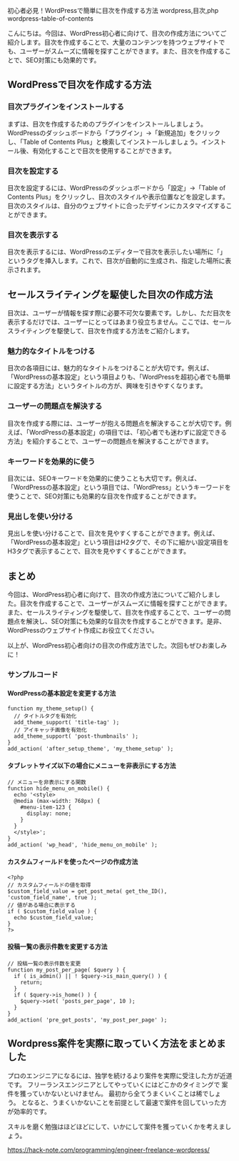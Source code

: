 初心者必見！WordPressで簡単に目次を作成する方法
wordpress,目次,php
wordpress-table-of-contents

こんにちは。今回は、WordPress初心者に向けて、目次の作成方法についてご紹介します。目次を作成することで、大量のコンテンツを持つウェブサイトでも、ユーザーがスムーズに情報を探すことができます。また、目次を作成することで、SEO対策にも効果的です。

## WordPressで目次を作成する方法

### 目次プラグインをインストールする

まずは、目次を作成するためのプラグインをインストールしましょう。WordPressのダッシュボードから「プラグイン」→「新規追加」をクリックし、「Table of Contents Plus」と検索してインストールしましょう。インストール後、有効化することで目次を使用することができます。

### 目次を設定する

目次を設定するには、WordPressのダッシュボードから「設定」→「Table of Contents Plus」をクリックし、目次のスタイルや表示位置などを設定します。目次のスタイルは、自分のウェブサイトに合ったデザインにカスタマイズすることができます。

### 目次を表示する

目次を表示するには、WordPressのエディターで目次を表示したい場所に「<!--toc-->」というタグを挿入します。これで、目次が自動的に生成され、指定した場所に表示されます。

## セールスライティングを駆使した目次の作成方法

目次は、ユーザーが情報を探す際に必要不可欠な要素です。しかし、ただ目次を表示するだけでは、ユーザーにとってはあまり役立ちません。ここでは、セールスライティングを駆使して、目次を作成する方法をご紹介します。

### 魅力的なタイトルをつける

目次の各項目には、魅力的なタイトルをつけることが大切です。例えば、「WordPressの基本設定」という項目よりも、「WordPressを超初心者でも簡単に設定する方法」というタイトルの方が、興味を引きやすくなります。

### ユーザーの問題点を解決する

目次を作成する際には、ユーザーが抱える問題点を解決することが大切です。例えば、「WordPressの基本設定」の項目では、「初心者でも迷わずに設定できる方法」を紹介することで、ユーザーの問題点を解決することができます。

### キーワードを効果的に使う

目次には、SEOキーワードを効果的に使うことも大切です。例えば、「WordPressの基本設定」という項目では、「WordPress」というキーワードを使うことで、SEO対策にも効果的な目次を作成することができます。

### 見出しを使い分ける

見出しを使い分けることで、目次を見やすくすることができます。例えば、「WordPressの基本設定」という項目はH2タグで、その下に細かい設定項目をH3タグで表示することで、目次を見やすくすることができます。

## まとめ

今回は、WordPress初心者に向けて、目次の作成方法についてご紹介しました。目次を作成することで、ユーザーがスムーズに情報を探すことができます。また、セールスライティングを駆使して、目次を作成することで、ユーザーの問題点を解決し、SEO対策にも効果的な目次を作成することができます。是非、WordPressのウェブサイト作成にお役立てください。

以上が、WordPress初心者向けの目次の作成方法でした。次回もぜひお楽しみに！


### サンプルコード

#### WordPressの基本設定を変更する方法

```
function my_theme_setup() {
  // タイトルタグを有効化
  add_theme_support( 'title-tag' );
  // アイキャッチ画像を有効化
  add_theme_support( 'post-thumbnails' );
}
add_action( 'after_setup_theme', 'my_theme_setup' );
```

#### タブレットサイズ以下の場合にメニューを非表示にする方法

```
// メニューを非表示にする関数
function hide_menu_on_mobile() {
  echo '<style>
  @media (max-width: 768px) {
    #menu-item-123 {
      display: none;
    }
  }
  </style>';
}
add_action( 'wp_head', 'hide_menu_on_mobile' );
```

#### カスタムフィールドを使ったページの作成方法

```
<?php
// カスタムフィールドの値を取得
$custom_field_value = get_post_meta( get_the_ID(), 'custom_field_name', true );
// 値がある場合に表示する
if ( $custom_field_value ) {
  echo $custom_field_value;
}
?>
```

#### 投稿一覧の表示件数を変更する方法

```
// 投稿一覧の表示件数を変更
function my_post_per_page( $query ) {
  if ( is_admin() || ! $query->is_main_query() ) {
    return;
  }
  if ( $query->is_home() ) {
    $query->set( 'posts_per_page', 10 );
  }
}
add_action( 'pre_get_posts', 'my_post_per_page' );
```

## Wordpress案件を実際に取っていく方法をまとめました
プロのエンジニアになるには、独学を続けるより案件を実際に受注した方が近道です。
フリーランスエンジニアとしてやっていくにはどこかのタイミングで
案件を獲っていかないといけません。
最初から全てうまくいくことは稀でしょう。
となると、うまくいかないことを前提として最速で案件を回していった方が効率的です。

スキルを磨く勉強はほどほどにして、いかにして案件を獲っていくかを考えましょう。

https://hack-note.com/programming/engineer-freelance-wordpress/

